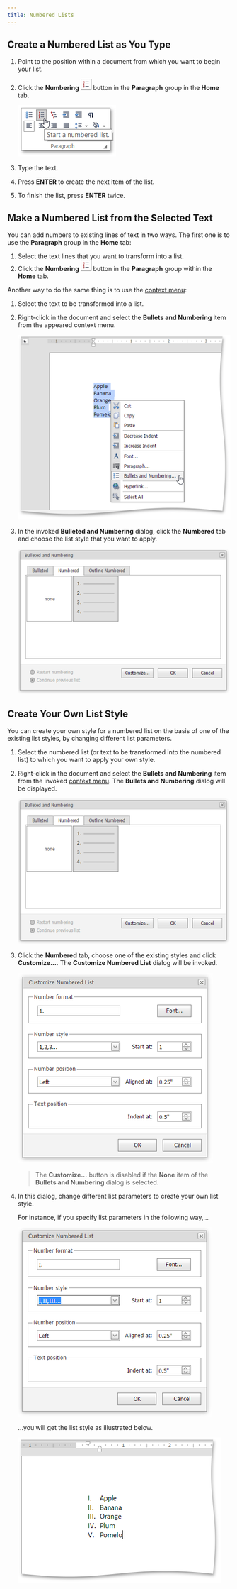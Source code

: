 ```yaml
---
title: Numbered Lists
---
```

## Create a Numbered List as You Type
1. Point to the position within a document from which you want to begin your list.
2. Click the **Numbering** ![EUD_ASPxRichEdit_Home_NumberedListButton](../../../images/Img117841.png) button in the **Paragraph** group in the **Home** tab.
	
	![EUD_ASPxRichEdit_Home_InsertNumberedList](../../../images/Img117837.png)
3. Type the text.
4. Press **ENTER** to create the next item of the list.
5. To finish the list, press **ENTER** twice.

## Make a Numbered List from the Selected Text
You can add numbers to existing lines of text in two ways. The first one is to use the **Paragraph** group in the **Home** tab:
1. Select the text lines that you want to transform into a list.
2. Click the **Numbering** ![EUD_ASPxRichEdit_Home_NumberedListButton](../../../images/Img117841.png) button in the **Paragraph** group within the **Home** tab.

Another way to do the same thing is to use the [context menu](../../../../interface-elements-for-web/articles/rich-text-editor/text-editor-ui/editor-elements.md):
1. Select the text to be transformed into a list.
2. Right-click in the document and select the **Bullets and Numbering** item from the appeared context menu.
	
	![EUD_ASPxRichEdit_Home_BulletedandNumberedListsContext](../../../images/Img117843.png)
3. In the invoked **Bulleted and Numbering** dialog, click the **Numbered** tab and choose the list style that you want to apply.
	
	![EUD_ASPxRichEdit_Home_NumberedListDialog](../../../images/Img117845.png)

## Create Your Own List Style
You can create your own style for a numbered list on the basis of one of the existing list styles, by changing different list parameters.
1. Select the numbered list (or text to be transformed into the numbered list) to which you want to apply your own style.
2. Right-click in the document and select the **Bullets and Numbering** item from the invoked [context menu](../../../../interface-elements-for-web/articles/rich-text-editor/text-editor-ui/editor-elements.md). The **Bullets and Numbering** dialog will be displayed.
	
	![EUD_ASPxRichEdit_Home_NumberedListDialog](../../../images/Img117845.png)
3. Click the **Numbered** tab, choose one of the existing styles and click **Customize...**. The **Customize Numbered List** dialog will be invoked.
	
	![EUD_ASPxRichEdit_Lists_NumberedListDialog-1](../../../images/Img117985.png)
	
	> The **Customize...** button is disabled if the **None** item of the **Bullets and Numbering** dialog is selected.
4. In this dialog, change different list parameters to create your own list style.
	 
	
	For instance, if you specify list parameters in the following way,...
	
	![EUD_ASPxRichEdit_Lists_NumberedListDialog-2](../../../images/Img117986.png)
	
	...you will get the list style as illustrated below.
	
	![EUD_ASPxRichEdit_Lists_CustomizedNumbered](../../../images/Img117987.png)